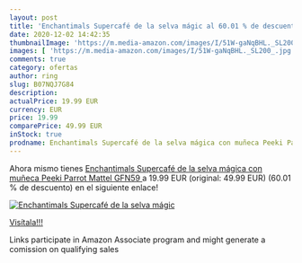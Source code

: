 ```yaml
---
layout: post
title: 'Enchantimals Supercafé de la selva mágic al 60.01 % de descuento'
date: 2020-12-02 14:42:35
thumbnailImage: 'https://m.media-amazon.com/images/I/51W-gaNqBHL._SL200_.jpg'
images: [ 'https://m.media-amazon.com/images/I/51W-gaNqBHL._SL200_.jpg' ]
comments: true
category: ofertas
author: ring
slug: B07NQJ7G84
description:
actualPrice: 19.99 EUR
currency: EUR
price: 19.99
comparePrice: 49.99 EUR
inStock: true
prodname: Enchantimals Supercafé de la selva mágica con muñeca Peeki Parrot  Mattel GFN59 
---
```


Ahora mismo tienes [Enchantimals Supercafé de la selva mágica con muñeca Peeki Parrot  Mattel GFN59 ](https://www.amazon.es/dp/B07NQJ7G84/?tag=tolees-21) a 19.99 EUR (original: 49.99 EUR) (60.01 %  de descuento) en el siguiente enlace!

[![Enchantimals Supercafé de la selva mágic](https://m.media-amazon.com/images/I/51W-gaNqBHL._SL200_.jpg)](https://www.amazon.es/dp/B07NQJ7G84/?tag=tolees-21)

[Visítala!!!](https://www.amazon.es/dp/B07NQJ7G84/?tag=tolees-21)

Links participate in Amazon Associate program and might generate a comission on qualifying sales
